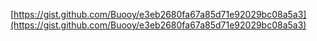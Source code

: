 [https://gist.github.com/Buooy/e3eb2680fa67a85d71e92029bc08a5a3](https://gist.github.com/Buooy/e3eb2680fa67a85d71e92029bc08a5a3)
